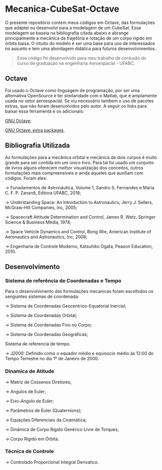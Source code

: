 # Mecanica-CubeSat-Octave

O presente repositório contem meus códigos em Octave, das formulações que adaptei ou desenvolvi para a modelagem de um CubeSat. Essa modelagem se baseia na bibliografia citada abaixo e abrange principalmente a mecânica da trajetória e rotação de um corpo rígido em órbita baixa.
O intuito do modelo é ser uma base para uso de interessados no assunto e tem uma abordagem didática para futuros desenvolvimentos.

> Esse código foi desenvolvido para meu trabalho de conlusão do curso de graduação na engenharia Aeroespacial - UFABC.

## Octave

Foi usado o Octave como linguagem de programação, por ser uma alternativa OpenSource e ter similaridade com o Matlab, que é amplamente usada no setor aeroespacial. Se viu necessário tambem o uso de pacotes extras, que não foram desenvolvidos pelo autor. A seguir os links para baixar essa ferramenta e os adicionais:

[GNU Octave](https://octave.org/);

[GNU Octave: extra packages](https://octave.sourceforge.io/).

## Bibliografia Utilizada

As formulações para a mecânica orbital e mecânica de dois corpos é muito grande para ser contida em um único livro. Para tal foi usado um conjunto de livros alguns oferecem melhor visualização dos conceitos, outros formulações mais compreensiveis e ainda aqueles que auxiliam com códigos. Foram eles:


-> Funadamentos de Astronáutica, Volume 1, Sandro S. Fernandes e Maria C. F. P. Zanardi, Editora UFABC, 2018;

-> Understanding Space: An Introduction to Astronautics, Jerry J. Sellers, McGraw-Hill Companies, Inc, 2005;

-> Spacecraft Attitude Determination and Control, James R. Wetz, Springer Science & Business Media, 1978;

-> Space Vehicle Dynamics and Control, Bong Wie, American Institute of Aeronautics and Astronautics, Inc, 2008;

-> Engenharia de Controle Moderno, Katsuhiko Ogata, Peason Education, 2010.


## Desenvolvimento

### Sistema de referência de Coordenadas e Tempo
Para o desenvolvimento das formulações mecanicas foram escolhidos os senguintes sistemas de coordenada:

-> Sistema de Coordenadas Geocentrico-Equatorial Inercial;

-> Sistema de Coordenadas Orbital;

-> Sistema de Coordenadas Fixo no Corpo;

-> Sistema de Coordenadas Geográficas;

Sistema de referencia de tempo.

-> J2000: Definido como o equador médio e equinocio médio às 12:00 do Tempo Terrestre no dia 1º de Janeiro de 2000.

### Dinamica de Atitude

-> Matriz de Cossenos Diretores;

-> Angulos de Euler;

-> Eixo-Angulo de Euler;

-> Parâmetros de Euler (Quaternions);

-> Equações Diferenciais da Cinemática;

-> Dinâmica de Corpo Rígido Genérico Livre de Torques;

-> Corpo Rígido em Órbita.

### Técnica de Controle

-> Controlado Proporcional Integral Derivatico.

